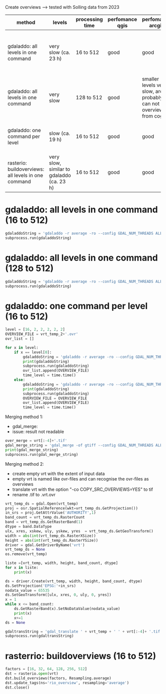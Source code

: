 Create overviews --> tested with Solling data from 2023

|method|levels|processing time|perfomance qgis|perfomance arcgis|problems|
|---|---|---|---|---|---|
|gdaladdo: all levels in one command|very slow (ca. 23 h)|16 to 512|good|good|additional storage needed due to smaller overview levels|
|gdaladdo: all levels in one command|very slow|128 to 512|good|smaller levels very slow, arcgis probably can not read overview from cog||
|gdaladdo: one command per level|slow (ca. 19 h)|16 to 512|good|good|several ovr-files, merging still problem|
|rasterio: buildoverviews: all levels in one command|very slow, similar to gdaladdo (ca. 23 h)|16 to 512|good|good|no advantage to gdaladdo|

# gdaladdo: all levels in one command (16 to 512)
```python
gdaladdoString = 'gdaladdo -r average -ro --config GDAL_NUM_THREADS ALL_CPUS --config COPY_SRC_OVERVIEWS YES  --config OVERVIEW_COMPRESS ZSTD ' + vrt + ' 16 32 64 128 256 512'
subprocess.run(gdaladdoString)
```
# gdaladdo: all levels in one command (128 to 512)
```python
gdaladdoString = 'gdaladdo -r average -ro --config GDAL_NUM_THREADS ALL_CPUS --config COPY_SRC_OVERVIEWS YES  --config OVERVIEW_COMPRESS ZSTD ' + vrt + ' 128 256 512'
subprocess.run(gdaladdoString)
```
# gdaladdo: one command per level (16 to 512)
```python
level = [16, 2, 2, 2, 2, 2]
OVERVIEW_FILE = vrt_temp_2+'.ovr'
ovr_list = []

for x in level:
    if x == level[0]:
        gdaladdoString = 'gdaladdo -r average -ro --config GDAL_NUM_THREADS ALL_CPUS --config COPY_SRC_OVERVIEWS YES --config OVERVIEW_COMPRESS ZSTD ' + vrt_temp_2 + ' ' + str(x)
        print(gdaladdoString)
        subprocess.run(gdaladdoString)
        ovr_list.append(OVERVIEW_FILE)
        time_level = time.time()
    else:
        gdaladdoString = 'gdaladdo -r average -ro --config GDAL_NUM_THREADS ALL_CPUS --config COPY_SRC_OVERVIEWS YES --config OVERVIEW_COMPRESS ZSTD ' + OVERVIEW_FILE + ' ' + str(x)
        print(gdaladdoString)
        subprocess.run(gdaladdoString)
        OVERVIEW_FILE = OVERVIEW_FILE
        ovr_list.append(OVERVIEW_FILE)
        time_level = time.time()
```
Merging method 1:
- gdal_merge:
- issue: result not readable
```python
over_merge = vrt[:-4]+'.tif'
gdal_merge_string = 'gdal_merge -of gtiff --config GDAL_NUM_THREADS ALL_CPUS -o ' + over_merge + ' ' + ' '.join(ovr_list)
print(gdal_merge_string)
subprocess.run(gdal_merge_string)
```

Merging method 2:
- create empty vrt with the extent of input data
- empty vrt is named like ovr-files and can recognise the ovr-files as overviews
- translate vrt with the option "-co COPY_SRC_OVERVIEWS=YES" to tif
- rename .tif to .vrt.ovr
```python
vrt_temp_ds = gdal.Open(vrt_temp)
proj = osr.SpatialReference(wkt=vrt_temp_ds.GetProjection())
in_srs = proj.GetAttrValue('AUTHORITY',1)
band_count = vrt_temp_ds.RasterCount
band = vrt_temp_ds.GetRasterBand(1)
dtype = band.DataType
ulx, xres, xskew, uly, yskew, yres  = vrt_temp_ds.GetGeoTransform()
width = abs(int(vrt_temp_ds.RasterXSize))
height = abs(int(vrt_temp_ds.RasterYSize))
driver = gdal.GetDriverByName('vrt')
vrt_temp_ds = None
os.remove(vrt_temp)

liste =[vrt_temp, width, height, band_count, dtype]
for x in liste:
    print(x)

ds = driver.Create(vrt_temp, width, height, band_count, dtype)
ds.SetProjection('EPSG:'+in_srs)
nodata_value = 65535
ds.SetGeoTransform([ulx, xres, 0, uly, 0, yres])
x = 1
while x <= band_count:
    ds.GetRasterBand(x).SetNoDataValue(nodata_value)
    print(x)
    x+=1
ds = None

gdaltransString = 'gdal_translate ' + vrt_temp + ' ' + vrt[:-4]+ '.tif' + ' -co COMPRESS=ZSTD -co BIGTIFF=YES -co COPY_SRC_OVERVIEWS=YES --config OVERVIEW_COMPRESS ZSTD --config GDAL_NUM_THREADS ALL_CPUS' 
subprocess.run(gdaltransString)
```
# rasterrio: buildoverviews (16 to 512)
```python
factors = [16, 32, 64, 128, 256, 512]
dst = rasterio.open(vrt)
dst.build_overviews(factors, Resampling.average)
dst.update_tags(ns='rio_overview', resampling='average')
dst.close()
```
